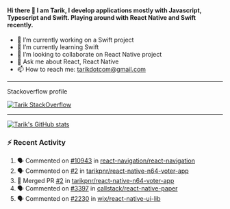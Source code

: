 #### Hi there 👋 I am Tarik, I develop applications mostly with Javascript, Typescript and Swift. Playing around with React Native and Swift recently.


- 🔭 I’m currently working on a Swift project
- 🌱 I’m currently learning Swift
- 👯 I’m looking to collaborate on React Native project
- 💬 Ask me about React, React Native
- 📫 How to reach me: tarikdotcom@gmail.com




---

Stackoverflow profile

[![Tarik StackOverflow](https://stackoverflow-badge.herokuapp.com/api/StackOverflowBadge/14122375)](https://stackoverflow.com/users/9631529/tarik)


---

[![Tarik's GitHub stats](https://github-readme-stats-one-lake.vercel.app/api?username=tarikpnr&show_icons=true&theme=radical)](https://github.com/tarikpnr/github-readme-stats)


### :zap: Recent Activity

<!--START_SECTION:activity-->
1. 🗣 Commented on [#10943](https://github.com/react-navigation/react-navigation/issues/10943) in [react-navigation/react-navigation](https://github.com/react-navigation/react-navigation)
2. 🗣 Commented on [#2](https://github.com/tarikpnr/react-native-n64-voter-app/issues/2) in [tarikpnr/react-native-n64-voter-app](https://github.com/tarikpnr/react-native-n64-voter-app)
3. 🎉 Merged PR [#2](https://github.com/tarikpnr/react-native-n64-voter-app/pull/2) in [tarikpnr/react-native-n64-voter-app](https://github.com/tarikpnr/react-native-n64-voter-app)
4. 🗣 Commented on [#3397](https://github.com/callstack/react-native-paper/issues/3397) in [callstack/react-native-paper](https://github.com/callstack/react-native-paper)
5. 🗣 Commented on [#2230](https://github.com/wix/react-native-ui-lib/issues/2230) in [wix/react-native-ui-lib](https://github.com/wix/react-native-ui-lib)
<!--END_SECTION:activity-->







